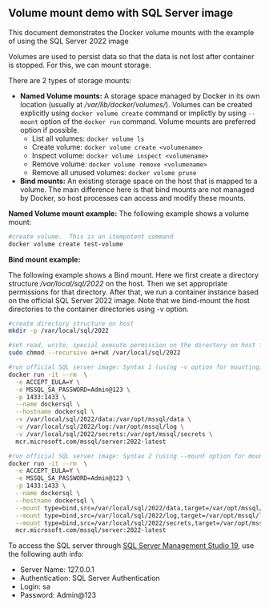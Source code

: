 ## Volume mount demo with SQL Server image
This document demonstrates the Docker volume mounts with the example of using the SQL Server 2022 image

Volumes are used to persist data so that the data is not lost after container is stopped. For this, we can mount storage.  

There are 2 types of storage mounts:
- **Named Volume mounts:** A storage space managed by Docker in its own location (usually at */var/lib/docker/volumes/*).  Volumes can be created explicitly using ```docker volume create``` command or implictly by using ```--mount``` option of the ```docker run``` command. Volume mounts are preferred option if possible.
  - List all volumes: ``` docker volume ls ```
  - Create volume: ``` docker volume create <volumename> ```
  - Inspect volume: ``` docker volume inspect <volumename> ```
  - Remove volume: ``` docker volume remove <volumename> ```
  - Remove all unused volumes: ``` docker volume prune ```  
- **Bind mounts:** An existing storage space on the host that is mapped to a volume.  The main difference here is that bind mounts are not managed by Docker, so host processes can access and modify these mounts. 

**Named Volume mount example:**
The following example shows a volume mount:
```bash
#create volume.  This is an itempotent command 
docker volume create test-volume 


```


**Bind mount example:**

The following example shows a Bind mount.  Here we first create a directory structure */var/local/sql/2022* on the host.  Then we set appropriate permissions for that directory.  After that, we run a container instance based on the official SQL Server 2022 image.  Note that we bind-mount the host directories to the container directories using -v option.  

```bash
#create directory structure on host
mkdir -p /var/local/sql/2022    

#set read, write, special execute permission on the directory on host for all users
sudo chmod --recursive a+rwX /var/local/sql/2022    

#run official SQL server image: Syntax 1 (using -v option for mounting)  
docker run -it --rm  \
  -e ACCEPT_EULA=Y \
  -e MSSQL_SA_PASSWORD=Admin@123 \
  -p 1433:1433 \
  --name dockersql \
  --hostname dockersql \
  -v /var/local/sql/2022/data:/var/opt/mssql/data \
  -v /var/local/sql/2022/log:/var/opt/mssql/log \
  -v /var/local/sql/2022/secrets:/var/opt/mssql/secrets \
  mcr.microsoft.com/mssql/server:2022-latest

#run official SQL server image: Syntax 2 (using --mount option for mounting)  
docker run -it --rm  \
  -e ACCEPT_EULA=Y \
  -e MSSQL_SA_PASSWORD=Admin@123 \
  -p 1433:1433 \
  --name dockersql \
  --hostname dockersql \
  --mount type=bind,src=/var/local/sql/2022/data,target=/var/opt/mssql/data \
  --mount type=bind,src=/var/local/sql/2022/log,target=/var/opt/mssql/log \
  --mount type=bind,src=/var/local/sql/2022/secrets,target=/var/opt/mssql/secrets \
  mcr.microsoft.com/mssql/server:2022-latest
```

To access the SQL server through [SQL Server Management Studio 19](https://aka.ms/ssmsfullsetup), use the following auth info:
- Server Name: 127.0.0.1
- Authentication: SQL Server Authentication
- Login: sa
- Password: Admin@123
